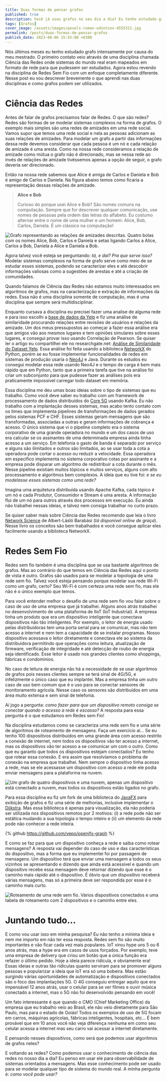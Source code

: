 ```yaml
---
title: Duas formas de pensar grafos
published: true
description: Você já usou grafos no seu dia a dia? Eu tenho estudado grafos intensamente nos últimos 6 meses e digo que se você não tem usado você está perdendo uma boa oportunidade para usar bem o conhecimento a sua disposição. Nesse post eu falo sobre as duas formas que grafos apareceram nos meus estudos e como e tenho usado eles.
tags: [Grafos]
cover_image: /assets/images/pexels-roman-odintsov-4555321.jpg
permalink: /posts/duas-formas-de-pensar-grafos
publish_date: 2023-08-06 15:55:00 +0300
---
```


Nós últimos meses eu tenho estudado grafo intensamente por causa do meu mestrado. O primeiro contato veio através de uma disciplina chamada Ciência das Redes onde sistemas do mundo real eram mapeados em formato de rede para que pudessem ser estudados. Agora estou revendo na disciplina de Redes Sem Fio com um enfoque completamente diferente. Nesse post eu vou descrever brevemente o que aprendi nas duas disciplinas e como grafos podem ser utilizados.

# Ciência das Redes

Antes de falar de grafos precisamos falar de Redes. O que são redes? Redes são formas de se modelar sistemas complexos na forma de grafos. O exemplo mais simples são uma redes de amizades em uma rede social. Vamos supor que temos uma rede social e nela as pessoas adicionam as suas relações de amizades. Para modelar um grafo a partir das informações dessa rede devemos considerar que cada pessoa é um nó e cada relação de amizade é uma aresta. Como na nossa rede consideramos a relação de amizade como mútua o grafo não é direcionado, mas se nessa rede ao invés de relações de amizade tivéssemos apenas a opção de seguir, o grafo deveria ser direcionado.

Então na nossa rede sabemos que Alice é amiga de Carlos e Daniela e Bob é amigo de Carlos e Daniela. Na figura abaixo temos como ficaria a representação dessas relações de amizade.

> **Alice e Bob**
>
> Curioso do porque usei Alice e Bob? São nomes comuns na computação. Sempre que for descrever qualquer comunicação, use nomes de pessoas pela ordem das letras do alfabeto. Eu costumo alternar entre o nome de uma mulher e um homem: Alice, Bob, Carlos, Daniela. É um clássico na computação! 

<!--
https://excalidraw.com/#json=meCj8M-hzQ8_6p7mcK6jc,gSilmoRjzuwojGY1MKbW0Q
-->

![Grafo representando as relações de amizades descritas. Quatro bolas com os nomes Alice, Bob, Carlos e Daniela e setas ligando Carlos a Alice, Carlos a Bob, Daniela a Alice e Daniela a Bob.](/assets/images/grafos/friend-network.png)

Agora talvez você esteja se perguntando: _tá, e daí? Pra que serve isso?_ Modelar sistemas complexos na forma de grafo serve como meio de se estudar esses sistemas, podendo se caracterizar eles e até descobrir informações valiosas como a sugestões de arestas e até a criação de comunidades. 

Quando falamos de Ciência das Redes não estamos muito interessados em algoritmos de grafos, mas na caracterização e extração de informações da redes. Essa não é uma disciplina somente de computação, mas é uma disciplina que sempre será multidisciplinar. 

Enquanto cursava a disciplina eu precisei fazer uma analise de alguma rede e para isso escolhi a [base de dados da Yelp](https://www.yelp.com/dataset) e fiz uma análise de similaridade procurando relações entre revisões de usuários e relações da amizade. Um dos meus pressupostos ao começar a fazer essa análise era que amigos vão aos mesmos lugares e tem opiniões simulares sobre esses lugares, e consegui provar isso usando Correlação de Pearson. Se quiser ler o artigo eu compartilhei ele no researchgate.net: [Análise de Similaridade do Dataset Yelp](https://www.researchgate.net/publication/372128838_Analise_de_Similaridade_do_Dataset_Yelp). Essa análise foi feita usando a biblioteca [NetworkX](https://networkx.org/) do Python, porém se eu fosse implementar funcionalidades de redes em sistemas de produção usaria o [Neo4J](https://neo4j.com/) e Java. Durante os estudos eu consegui modelar essa rede usando Neo4J e o tempo de carga é bem mais rápido que em Python, tanto que a primeira tarefa que tive na análise foi criar um subconjunto para que pudesse fazer as análises pois era praticamente impossível carregar todo dataset em memória.

Essa disciplina me deu umas boas ideias sobre o tipo de sistemas que eu trabalho. Como você deve saber eu trabalho com um framework de processamento de dados distribuídos do [Core 5G](https://www.3gpp.org/technologies/5g-system-overview) usando Kafka. Eu não trabalho com a implantação desses sistemas, mas acabo tento contato com os times que implementa pipelines de transformações de dados gerados pelos sistemas PCF e CHF. Esses sistemas geram mensagens que são transformadas, associadas a outras e geram informações de cobrança e acesso. O único sistema que vi o pipeline completo era o sistema corporativo de uma grande operadora no mundo e um dos casos de uso era calcular se os assinantes de uma determinada empresa ainda tinha acesso a um serviço. Em telefonia o gasto de banda é separado por serviço e alguns são ilimitados e outros são limitados, ao se usar toda a cota a operadora pode cortar o acesso ou reduzir a velocidade. Essa operadora em especifico implementa no sistema corporativo cotas por assinante e a empresa pode disparar um algoritmo de redistribuir a cota durante o mês. Nesse pipeline existiam muitos tópicos e muitos serviços, alguns com alto processamento e algoritmos bem complexos. A ideia que eu tive foi: _e se eu modelasse esses sistemas como uma rede?_

Imagina uma arquitetura distribuída usando Apache Kafka, cada tópico é um nó e cada Produtor, Consumidor e Stream é uma aresta. A informação flui de um nó para outros através dos processos em execução. Eu ainda não trabalhei nessas ideias, e talvez nem consiga trabalhar no curto prazo.

Se quiser saber mais sobre Ciência das Redes recomendo que leia o livro [Network Science](http://networksciencebook.com/) de Albert-Lásló Barabási (_tá disponível online de graça_). Nesse livro os conceitos são bem trabalhados e você consegue aplicar eles facilmente usando a biblioteca NetworkX.

# Redes Sem Fio

Redes sem fio também é uma disciplina que se usa bastante algoritmos de grafos. Mas ao contrário do que temos em Ciência das Redes aqui o ponto de vista é outro. Grafos são usados para se modelar a topologia de uma rede sem fio. Talvez você esteja pensando porque modelar sua rede Wi-Fi como um grafo, certo? Seu Wi-Fi é com certeza uma rede sem fio, mas ele não é o único exemplo que temos. 

Para você entender melhor o desafio de uma rede sem fio vou falar sobre o caso de uso de uma empresa que já trabalhei. Alguns anos atrás trabalhei no desenvolvimento de uma plataforma de IIoT (IoT Industrial). A empresa tinha um produto que era um dispositivo inteligente que conectava dispositivos não tão inteligentes. Por exemplo, o leitor de energia usado pelas distribuidoras tem uma porta serial para se comunicar, mas não tem acesso a internet e nem tem a capacidade de se instalar programas. Nosso dispositivo acessava o leitor diretamente e conectava ele ao sistema da distribuidora permitindo que operações como leitura, atualização de firmware, verificação de integridade e até detecção de roubo de energia seja identificado. Esse leitor é usado nos grandes clientes como shoppings, fábricas e condomínios.

No caso de leitura de energia não há a necessidade de se usar algoritmos de grafos pois nesses clientes sempre se terá sinal de 4G/5G, e infelizmente o único caso que eu implantei. Mas a empresa tinha um outro caso de uso bem comum que é o uso para se conectar sensores de monitoramento agrícola. Nesse caso os sensores são distribuídos em uma área muito extensa e sem sinal de telefonia. 

Aí jogo a pergunta: _como fazer para que um dispositivo remoto consiga se conectar quando o acesso a rede é escasso?_ A resposta para essa pergunta é o que estudamos em Redes sem Fio!

Na disciplina estudamos como se caracteriza uma rede sem fio e uma série de algoritmos de roteamento de mensagens. Faça um exercício aí... Se eu tenho 100 dispositivos distribuídos em uma grande área com acesso restrito a conexão de internet, nem todos os dispositivos vão ter acesso a internet, mas os dispositivos vão ter acesso a se comunicar um com o outro. Como que eu garanto que todos os dispositivos estejam conectados? Eu tenho que rotear essa conexão. E era assim que resolvíamos o problema de conexão na empresa que trabalhei. Nem sempre o dispositivo tinha acesso a rede, mas se ele acessasse um dispositivo com acesso a rede ele podia enviar mensagens para a plataforma na nuvem.

<!--
https://excalidraw.com/#json=4fYp26TZAETt01JgbNqYu,MeLo7QIFiJJ6Oi5KC7NjGg
-->

![Um grafo de quatro dispositivos e uma nuvem, apenas um dispositivo está conectado a nuvem, mas todos os dispositivos estão ligados no grafo.](/assets/images/grafos/no-acess-network.png)

Para essa disciplina eu fiz um fork de uma biblioteca do [JavaFX](https://openjfx.io/) para exibição de grafos e fiz uma série de melhorias, inclusive implementar o [Dijkstra](https://github.com/vepo/openjfx-graph/blob/master/openjfx-graph/src/main/java/dev/vepo/openjgraph/graph/Graph.java#L158). Mas essa biblioteca é apenas para visualização, ela não poderia ser utilizada nos dispositivos remotos por 2 motivos: (i) a rede pode não ser estática mudando a sua topologia o tempo inteiro e (ii) um elemento da rede pode não conhecer a rede inteira.

{% github https://github.com/vepo/openjfx-graph %}

E como se faz para que um dispositivo conheça a rede e saiba como rotear mensagens? A resposta vai depender do caso de uso e das características do dispositivo, mas a forma que eu implementei foi por passagem de mensagens. Um dispositivo terá que enviar uma mensagem a todos os seus vizinhos se apresentando e dizendo que ainda está acessível e quando um dispositivo recebe essa mensagem deve retornar dizendo que esse é o caminho mais rápido até o dispositivo. É óbvio que um dispositivo receberá várias mensagens, mas só a primeira deve ser respondida por esse é o caminho mais curto.

<!--
https://excalidraw.com/#json=0Sllc0M6TUXM3Ry3uE5Ji,j0oHNzBqV_6ysvDWtmlhuw
-->

![Roteamento de uma rede sem fio. Vários dispositivos conectados e uma tabela de roteamento com 2 dispositivos e o caminho entre eles.](/assets/images/grafos/rs-routing.png)

# Juntando tudo...

E como vou usar isso em minha pesquisa? Eu não tenho a mínima ideia e nem me importo em não ter essa resposta. Redes sem fio são muito importantes e vão ficar cada vez mais populares. IoT virou hype uns 5 ou 6 anos atrás, mas a hype era em casos de usos forçados. Por exemplo, teve uma empresa de delivery que criou um botão que a única função era refazer o último pedido. Hoje a ideia parece ridícula, e obviamente era! Essas ideias e outras tão ridículas quanto serviram para se promover alguns pessoas e popularizar a ideia que IoT era só uma bobeira. Mas estão surgindo várias oportunidades de automatização e dispositivos conectados são o foco das implantações 5G. O 4G conseguiu entregar aquilo que era impensável 12 anos atrás, usar o celular para se ver filmes e ouvir música conectado a internet, mas o 5G não foi desenvolvido pensando em você! 

Um fato interessante é que quando o CMO (Chief Marketing Office) da empresa que eu trabalho veio ao Brasil, ele não veio diretamente para São Paulo, mas para o estado de Goiás! Todos os exemplos de uso de 5G focam em carros, máquinas agrícolas, fábricas inteligentes, hospitais, etc... É bem provável que em 10 anos você não veja diferença nenhuma em como seu celular acessa a internet mas seu carro vai acessar a internet diretamente.

E pensando nesses dispositivos, como será que podemos usar algoritmos de grafos neles? 

E voltando as redes? Como podemos usar o conhecimento de ciência das redes no nosso dia a dia? Eu penso em usar ele para observabilidade de sistemas orientados a mensagens. Mas esse conhecimento pode ser usado para se modelar qualquer tipo de sistema do mundo real. A minha pergunta é: _como você pode usar?_

